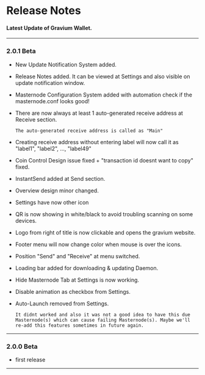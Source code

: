 # Release Notes

#### Latest Update of Gravium Wallet.
___
### 2.0.1 Beta
- New Update Notification System added.
- Release Notes added. It can be viewed at Settings and also visible on update notification window.
- Masternode Configuration System added with automation check if the masternode.conf looks good!
- There are now always at least 1 auto-generated receive address at Receive section.

    ```The auto-generated receive address is called as "Main"```
- Creating receive address without entering label will now call it as "label1", "label2", ..., "label49"
- Coin Control Design issue fixed + "transaction id doesnt want to copy" fixed.
- InstantSend added at Send section.
- Overview design minor changed.
- Settings have now other icon
- QR is now showing in white/black to avoid troubling scanning on some devices.
- Logo from right of title is now clickable and opens the gravium website.
- Footer menu will now change color when mouse is over the icons.
- Position "Send" and "Receive" at menu switched.
- Loading bar added for downloading & updating Daemon.
- Hide Masternode Tab at Settings is now working.
- Disable animation as checkbox from Settings.
- Auto-Launch removed from Settings.

    ```It didnt worked and also it was not a good idea to have this due Masternode(s) which can cause failing Masternode(s). Maybe we'll re-add this features sometimes in future again.```

___
### 2.0.0 Beta

- first release
___
